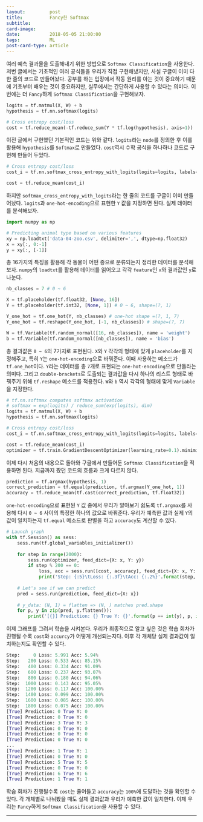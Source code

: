 ```yaml
---
layout:    	 	post
title:      	Fancy한 Softmax
subtitle:   	
card-image: 	
date:       	2018-05-05 21:00:00
tags:       	ML
post-card-type: article
---
```


여러 예측 결과물을 도출해내기 위한 방법으로 ```Softmax Classification```을 사용한다. 저번 글에서는 기초적인 여러 공식들을 우리가 직접 구현해냈지만, 사실 구글이 이미 다 한 줄의 코드로 만들어놨다. 공부를 하는 입장에서 작동 원리를 아는 것이 중요하기 때문에 기초부터 배우는 것이 중요하지만, 실무에서는 간단하게 사용할 수 있다는 의미다. 이번에는 더 ```Fancy```하게 ```Softmax Classification```을 구현해보자.
```python
logits = tf.matmul(X, W) + b
hypothesis = tf.nn.softmax(logits)

# Cross entropy cost/loss
cost = tf.reduce_mean(-tf.reduce_sum(Y * tf.log(hypothesis), axis=1))
```
이전 글에서 구현했던 기본적인 코드는 위와 같다. ```logits```라는 ```node```를 정의한 후 이를 활용해 ```hypothesis```를 ```Softmax```로 만들었다. ```cost```역시 수학 공식을 하나하나 코드로 구현해 만들어 두었다.
```python
# Cross entropy cost/loss
cost_i = tf.nn.softmax_cross_entropy_with_logits(logits=logits, labels=Y_one_hot)

cost = tf.reduce_mean(cost_i)
```
하지만 ```softmax_cross_entropy_with_logits```라는 한 줄의 코드를 구글이 이미 만들어놨다. ```logits```과 ```one-hot-encoding```으로 표현한 ```Y``` 값을 지정하면 된다. 실제 데이터를 분석해보자.
```python
import numpy as np

# Predicting animal type based on various features
xy = np.loadtxt('data-04-zoo.csv', delimiter=',', dtype=np.float32)
x = xy[:, 0:-1]
y = xy[:, [-1]]
```
총 16가지의 특징을 활용해 각 동물이 어떤 종으로 분류되는지 정리한 데이터를 분석해보자. ```numpy```의 ```loadtxt```를 활용해 데이터를 읽어오고 각각 ```feature```인 ```x```와 결과값인 ```y```로 나눈다.
```python
nb_classes = 7 # 0 ~ 6

X = tf.placeholder(tf.float32, [None, 16])
Y = tf.placeholder(tf.int32, [None, 1]) # 0 ~ 6, shape=(?, 1)

Y_one_hot = tf.one_hot(Y, nb_classes) # one-hot shape =(?, 1, 7)
Y_one_hot = tf.reshape(Y_one_hot, [-1, nb_classes]) # shape=(?, 7)

W = tf.Variable(tf.random_normal([16, nb_classes]), name = 'weight')
b = tf.Variable(tf.random_normal([nb_classes]), name = 'bias')
```
총 결과값은 ```0 ~ 6```의 7가지로 표현된다. ```X```와 ```Y``` 각각의 형태에 맞게 ```placeholder```를 지정해주고, 특히 ```Y```는 ```one-hot-encoding```으로 바꿔준다. 이때 사용하는 메소드가 ```tf.one_hot```이다. ```Y```라는 데이터를 총 ```7```개로 표현되는 ```one-hot-encoding```으로 만들라는 의미다. 그리고 ```double-brackets```로 도출되는 결과값을 다시 하나의 리스트 형태로 바꿔주기 위해 ```tf.reshape``` 메소드를 적용한다. ```W```와 ```b``` 역시 각각의 형태에 맞게 ```Variable```을 지정한다.
```python
# tf.nn.softmax computes softmax activation
# softmax = exp(logits) / reduce_sum(exp(logits), dim)
logits = tf.matmul(X, W) + b
hypothesis = tf.nn.softmax(logits)

# Cross entropy cost/loss
cost_i = tf.nn.softmax_cross_entropy_with_logits(logits=logits, labels=Y_one_hot)

cost = tf.reduce_mean(cost_i)
optimizer = tf.train.GradientDescentOptimizer(learning_rate=0.1).minimize(cost)
```
이제 다시 처음의 내용으로 돌아와 구글에서 만들어둔 ```Softmax Classification```을 적용하면 된다. 지금까지 짰던 코드의 흐름과 크게 다르지 않다.
```python
prediction = tf.argmax(hypothesis, 1)
correct_prediction = tf.equal(prediction, tf.argmax(Y_one_hot, 1))
accuracy = tf.reduce_mean(tf.cast(correct_prediction, tf.float32))
```
```one-hot-encoding```으로 표현된 ```Y``` 값 중에서 우리가 알아보기 쉽도록 ```tf.argmax```를 사용해 다시 ```0 ~ 6``` 사이의 특정한 하나의 값으로 바꿔준다. 우리가 예측한 값과 실제 ```Y```의 값이 일치하는지 ```tf.equal``` 메소드로 판별을 하고 ```accuracy```도 계산할 수 있다.
```python
# Launch graph
with tf.Session() as sess:
    sess.run(tf.global_variables_initializer())
    
    for step in range(2000):
        sess.run(optimizer, feed_dict={X: x, Y: y})
        if step % 200 == 0:
            loss, acc = sess.run([cost, accuracy], feed_dict={X: x, Y: y})
            print('Step: {:5}\tLoss: {:.3f}\tAcc: {:.2%}'.format(step, loss, acc))
            
    # Let's see if we can predict
    pred = sess.run(prediction, feed_dict={X: x})
    
    # y_data: (N, 1) = flatten => (N, ) matches pred.shape
    for p, y in zip(pred, y.flatten()):
        print('[{}] Prediction: {} True Y: {}'.format(p == int(y), p, int(y)))
```
이제 그래프를 그려서 학습을 시켜본다. 우리가 최종적으로 알고 싶은 것은 학습 회차가 진행될 수록 ```cost```와 ```accurcy```가 어떻게 개선되는지다. 이후 각 개체당 실제 결과값이 일치하는지도 확인할 수 있다.
```python
Step:     0	Loss: 5.991	Acc: 5.94%
Step:   200	Loss: 0.533	Acc: 85.15%
Step:   400	Loss: 0.334	Acc: 91.09%
Step:   600	Loss: 0.237	Acc: 93.07%
Step:   800	Loss: 0.180	Acc: 94.06%
Step:  1000	Loss: 0.143	Acc: 95.05%
Step:  1200	Loss: 0.117	Acc: 100.00%
Step:  1400	Loss: 0.099	Acc: 100.00%
Step:  1600	Loss: 0.085	Acc: 100.00%
Step:  1800	Loss: 0.075	Acc: 100.00%
[True] Prediction: 0 True Y: 0
[True] Prediction: 0 True Y: 0
[True] Prediction: 3 True Y: 3
[True] Prediction: 0 True Y: 0
[True] Prediction: 0 True Y: 0
[True] Prediction: 0 True Y: 0
...
[True] Prediction: 1 True Y: 1
[True] Prediction: 0 True Y: 0
[True] Prediction: 5 True Y: 5
[True] Prediction: 0 True Y: 0
[True] Prediction: 6 True Y: 6
[True] Prediction: 1 True Y: 1
```
학습 회차가 진행될수록 ```cost```는 줄어들고 ```accuracy```는 ```100%```에 도달하는 것을 확인할 수 있다. 각 개체별로 나눠봤을 때도 실제 결과값과 우리가 예측한 값이 일치한다. 이제 우리는 ```Fancy```하게 ```Softmax Classification```을 사용할 수 있다.

---
